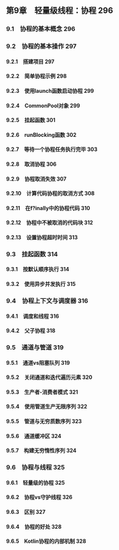 ## 第9章　轻量级线程：协程 296
### 9.1　协程的基本概念 296
### 9.2　协程的基本操作 297
#### 9.2.1　搭建项目 297
#### 9.2.2　简单协程示例 298
#### 9.2.3　使用launch函数启动协程 299
#### 9.2.4　CommonPool对象 299
#### 9.2.5　挂起函数 301
#### 9.2.6　runBlocking函数 302
#### 9.2.7　等待一个协程任务执行完毕 303
#### 9.2.8　取消协程 306
#### 9.2.9　协程取消失效 307
#### 9.2.10　计算代码协程的取消方式 308
#### 9.2.11　在f?inally中的协程代码 310
#### 9.2.12　协程中不被取消的代码块 312
#### 9.2.13　设置协程超时时间 313
### 9.3　挂起函数 314
#### 9.3.1　按默认顺序执行 314
#### 9.3.2　使用异步并发执行 315
### 9.4　协程上下文与调度器 316
#### 9.4.1　调度和线程 316
#### 9.4.2　父子协程 318
### 9.5　通道与管道 319
#### 9.5.1　通道vs阻塞队列 319
#### 9.5.2　关闭通道和迭代遍历元素 320
#### 9.5.3　生产者-消费者模式 321
#### 9.5.4　使用管道生产无限序列 322
#### 9.5.5　管道与无穷质数序列 323
#### 9.5.6　通道缓冲区 324
#### 9.5.7　构建无穷惰性序列 324
### 9.6　协程与线程 325
#### 9.6.1　轻量级的协程 325
#### 9.6.2　协程vs守护线程 326
#### 9.6.3　区别 327
#### 9.6.4　协程的好处 328
#### 9.6.5　Kotlin协程的内部机制 328
